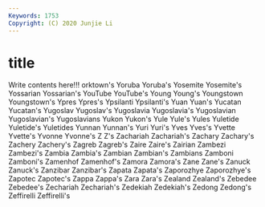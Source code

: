```yaml
---
Keywords: 1753
Copyright: (C) 2020 Junjie Li
---
```


# title

Write contents here!!!
orktown's 
Yoruba 
Yoruba's
Yosemite 
Yosemite's 
Yossarian 
Yossarian's 
YouTube 
YouTube's 
Young 
Young's 
Youngstown 
Youngstown's
Ypres 
Ypres's 
Ypsilanti 
Ypsilanti's 
Yuan 
Yuan's 
Yucatan 
Yucatan's 
Yugoslav 
Yugoslav's
Yugoslavia 
Yugoslavia's 
Yugoslavian 
Yugoslavian's 
Yugoslavians 
Yukon 
Yukon's 
Yule 
Yule's 
Yules
Yuletide 
Yuletide's 
Yuletides 
Yunnan 
Yunnan's 
Yuri 
Yuri's 
Yves 
Yves's 
Yvette
Yvette's 
Yvonne 
Yvonne's 
Z 
Z's 
Zachariah 
Zachariah's 
Zachary 
Zachary's 
Zachery
Zachery's 
Zagreb 
Zagreb's 
Zaire 
Zaire's 
Zairian 
Zambezi 
Zambezi's 
Zambia 
Zambia's
Zambian 
Zambian's 
Zambians 
Zamboni 
Zamboni's 
Zamenhof 
Zamenhof's 
Zamora 
Zamora's 
Zane
Zane's 
Zanuck 
Zanuck's 
Zanzibar 
Zanzibar's 
Zapata 
Zapata's 
Zaporozhye 
Zaporozhye's 
Zapotec
Zapotec's 
Zappa 
Zappa's 
Zara 
Zara's 
Zealand 
Zealand's 
Zebedee 
Zebedee's 
Zechariah
Zechariah's 
Zedekiah 
Zedekiah's 
Zedong 
Zedong's 
Zeffirelli 
Zeffirelli's 
